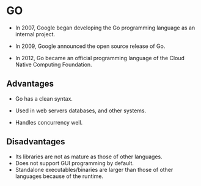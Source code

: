# GO

- In 2007, Google began developing the Go programming language as an internal project.

- In 2009, Google announced the open source release of Go.

- In 2012, Go became an official programming language of the Cloud Native Computing Foundation.

## Advantages

- Go has a clean syntax.

- Used in web servers databases, and other systems.

- Handles concurrency well.

## Disadvantages

- Its libraries are not as mature as those of other languages.
- Does not support GUI programming by default.
- Standalone executables/binaries are larger than those of other languages because of the runtime.
